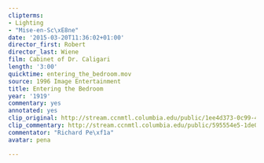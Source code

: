 ```yaml
---
clipterms:
- Lighting
- "Mise-en-Sc\xE8ne"
date: '2015-03-20T11:36:02+01:00'
director_first: Robert
director_last: Wiene
film: Cabinet of Dr. Caligari
length: '3:00'
quicktime: entering_the_bedroom.mov
source: 1996 Image Entertainment
title: Entering the Bedroom
year: '1919'
commentary: yes
annotated: yes
clip_original: http://stream.ccnmtl.columbia.edu/public/1ee4d373-0c99-4f8d-92de-7a9209299f10-019_calgari_FLG-mp4-aac-480w-850kbps-ffmpeg.mp4
clip_commentary: http://stream.ccnmtl.columbia.edu/public/595554e5-1de0-4bbd-b65d-28ac07271fd0-019_calgari_commentary_FLG-mp4-aac-480w-850kbps-ffmpeg.mp4
commentator: "Richard Pe\xf1a"
avatar: pena

---
```

